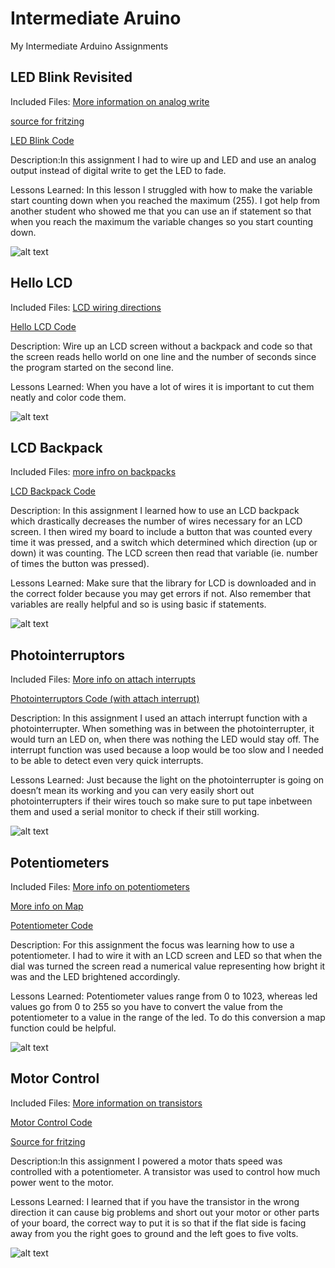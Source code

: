 # Intermediate Aruino
 My Intermediate Arduino Assignments 
 ## LED Blink Revisited
Included Files: [More information on analog write](https://www.arduino.cc/reference/en/language/functions/analog-io/analogwrite/)

[source for fritzing](http://fritzing.org/projects/led-blinking-using-arduino)

[LED Blink Code](https://github.com/jbrown56/Intermediate-Arduino/blob/master/Led_Blink_revisited/LED%20Blink.ino)

Description:In this assignment I had to wire up and LED and use an analog output instead of digital write to get the LED to fade. 

Lessons Learned: In this lesson I struggled with how to make the variable start counting down when you reached the maximum (255). I got help from another student who showed me that you can use an if statement so that when you reach the maximum the variable changes so you start counting down. 

![alt text](https://github.com/jbrown56/Intermediate-Arduino/blob/master/Led_Blink_revisited/LED_Blink_Revisited_fritzing.PNG)

## Hello LCD
Included Files: [LCD wiring directions](https://learn.adafruit.com/character-lcds/wiring-a-character-lcd)

[Hello LCD Code](https://github.com/jbrown56/Intermediate-Arduino/blob/master/hello_LCD/hello_lcd.ino)

Description: Wire up an LCD screen without a backpack and code so that the screen reads hello world on one line and the number of seconds since the program started on the second line. 

Lessons Learned: When you have a lot of wires it is important to cut them neatly and color code them.

![alt text](https://github.com/jbrown56/Intermediate-Arduino/blob/master/hello_LCD/hello_lcd_fritzing.jpeg)

## LCD Backpack
Included Files: [more infro on backpacks](https://learn.adafruit.com/i2c-spi-lcd-backpack/arduino-i2c-use)

[LCD Backpack Code](https://github.com/jbrown56/Intermediate-Arduino/blob/master/LCD_backpack/hello_world_%2B_button.ino)

Description: In this assignment I learned how to use an LCD backpack which drastically decreases the number of wires necessary for an LCD screen. I then wired my board to include a button that was counted every time it was pressed, and a switch which determined which direction (up or down) it was counting. The LCD screen then read that variable (ie. number of times the button was pressed). 

Lessons Learned: Make sure that the library for LCD is downloaded and in the correct folder because you may get errors if not. Also remember that variables are really helpful and so is using basic if statements. 

![alt text](https://github.com/jbrown56/Intermediate-Arduino/blob/master/LCD_backpack/LCD_backpack_fritzing.png)

## Photointerruptors
Included Files: [More info on attach interrupts](https://www.arduino.cc/reference/en/language/functions/external-interrupts/attachinterrupt/)

[Photointerruptors Code (with attach interrupt)](https://github.com/jbrown56/Intermediate-Arduino/blob/master/photo_interruptor/photo.ino)

Description: In this assignment I used an attach interrupt function with a photointerrupter. When something was in between the photointerrupter, it would turn an LED on, when there was nothing the LED would stay off. The interrupt function was used because a loop would be too slow and I needed to be able to detect even very quick interrupts.

Lessons Learned: Just because the light on the photointerrupter is going on doesn’t mean its working and you can very easily short out photointerrupters if their wires touch so make sure to put tape inbetween them and used a serial monitor to check if their still working. 

![alt text](https://github.com/jbrown56/Intermediate-Arduino/blob/master/photo_interruptor/Photo_fritzing.png)

## Potentiometers
Included Files: [More info on potentiometers](https://www.arduino.cc/en/tutorial/potentiometer)

[More info on Map](https://www.arduino.cc/reference/en/language/functions/math/map/)

[Potentiometer Code](https://github.com/jbrown56/Intermediate-Arduino/blob/master/Potentiometer/Potentiometer.ino)

Description: For this assignment the focus was learning how to use a potentiometer. I had to wire it with an LCD screen and LED so that when the dial was turned the screen read a numerical value representing how bright it was and the LED brightened accordingly.

Lessons Learned: Potentiometer values range from 0 to 1023, whereas led values go from 0 to 255 so you have to convert the value from the potentiometer to a value in the range of the led. To do this conversion a map function could be helpful. 

![alt text](https://github.com/jbrown56/Intermediate-Arduino/blob/master/Potentiometer/Potentiometer_fritzing.png)

## Motor Control
Included Files: [More information on transistors](https://www.arduino.cc/en/Tutorial/TransistorMotorControl)

[Motor Control Code](https://github.com/jbrown56/Intermediate-Arduino/blob/master/motot_control/motot_control.ino)

[Source for fritzing](http://wiki.chssigma.com/index.php?title=File:Motor_Control_Fritzing.png)

Description:In this assignment I powered a motor thats speed was controlled with a potentiometer. A transistor was used to control how much power went to the motor. 

Lessons Learned: I learned that if you have the transistor in the wrong direction it can cause big problems and short out your motor or other parts of your board, the correct way to put it is so that if the flat side is facing away from you the right goes to ground and the left goes to five volts. 

![alt text](https://github.com/jbrown56/Intermediate-Arduino/blob/master/motot_control/Motor_fritzing.png)


